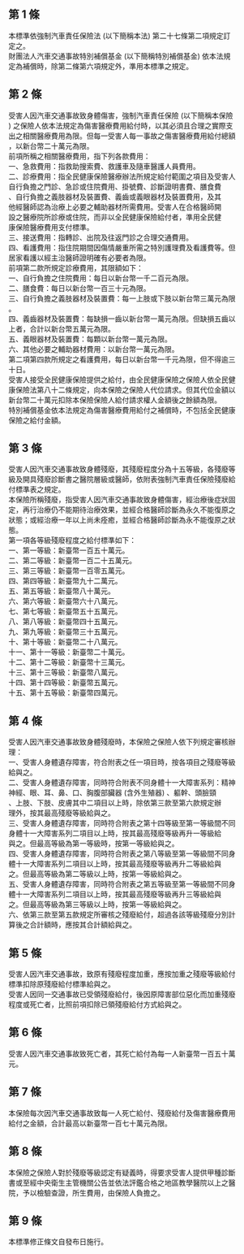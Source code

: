 第 1 條
-------
本標準依強制汽車責任保險法 (以下簡稱本法) 第二十七條第二項規定訂  
定之。  
財團法人汽車交通事故特別補償基金 (以下簡稱特別補償基金) 依本法規  
定為補償時，除第二條第六項規定外，準用本標準之規定。

第 2 條
-------
受害人因汽車交通事故致身體傷害，強制汽車責任保險 (以下簡稱本保險  
) 之保險人依本法規定為傷害醫療費用給付時，以其必須且合理之實際支  
出之相關醫療費用為限。但每一受害人每一事故之傷害醫療費用給付總額  
，以新台幣二十萬元為限。  
前項所稱之相關醫療費用，指下列各款費用：  
一、急救費用：指救助搜索費、救護車及隨車醫護人員費用。  
二、診療費用：指全民健康保險醫療辦法所規定給付範圍之項目及受害人  
    自行負擔之門診、急診或住院費用、掛號費、診斷證明書費、膳食費  
    、自行負擔之義肢器材及裝置費、義齒或義眼器材及裝置費用，及其  
    他經醫師認為治療上必要之輔助器材所需費用。受害人在合格醫師開  
    設之醫療院所診療或住院，而非以全民健康保險給付者，準用全民健  
    康保險醫療費用支付標準。  
三、接送費用：指轉診、出院及往返門診之合理交通費用。  
四、看護費用：指住院期間因傷情嚴重所需之特別護理費及看護費等。但  
    居家看護以經主治醫師證明確有必要者為限。  
前項第二款所規定診療費用，其限額如下：  
一、自行負擔之住院費用：每日以新台幣一千二百元為限。  
二、膳食費：每日以新台幣一百三十元為限。  
三、自行負擔之義肢器材及裝置費：每一上肢或下肢以新台幣三萬元為限  
    。  
四、義齒器材及裝置費：每缺損一齒以新台幣一萬元為限。但缺損五齒以  
    上者，合計以新台幣五萬元為限。  
五、義眼器材及裝置費：每顆以新台幣一萬元為限。  
六、其他必要之輔助器材費用：以新台幣一萬元為限。  
第二項第四款所規定之看護費用，每日以新台幣一千元為限，但不得逾三  
十日。  
受害人接受全民健康保險提供之給付，由全民健康保險之保險人依全民健  
康保險法第八十二條規定，向本保險之保險人代位請求。但其代位金額以  
新台幣二十萬元扣除本保險保險人給付請求權人金額後之餘額為限。  
特別補償基金依本法規定為傷害醫療費用給付之補償時，不包括全民健康  
保險之給付金額。

第 3 條
-------
受害人因汽車交通事故致身體殘廢，其殘廢程度分為十五等級，各殘廢等  
級及開具殘廢診斷書之醫院層級或醫師，依附表強制汽車責任保險殘廢給  
付標準表之規定。  
本保險所稱殘廢，指受害人因汽車交通事故致身體傷害，經治療後症狀固  
定，再行治療仍不能期待治療效果，並經合格醫師診斷為永久不能復原之  
狀態；或經治療一年以上尚未痊癒，並經合格醫師診斷為永不能復原之狀  
態。  
第一項各等級殘廢程度之給付標準如下：  
一、第一等級：新臺幣一百五十萬元。  
二、第二等級：新臺幣一百二十五萬元。  
三、第三等級：新臺幣一百零五萬元。  
四、第四等級：新臺幣九十二萬元。  
五、第五等級：新臺幣八十萬元。  
六、第六等級：新臺幣六十八萬元。  
七、第七等級：新臺幣五十五萬元。  
八、第八等級：新臺幣四十五萬元。  
九、第九等級：新臺幣三十五萬元。  
十、第十等級：新臺幣二十八萬元。  
十一、第十一等級：新臺幣二十萬元。  
十二、第十二等級：新臺幣十三萬元。  
十三、第十三等級：新臺幣八萬元。  
十四、第十四等級：新臺幣五萬元。  
十五、第十五等級：新臺幣四萬元。

第 4 條
-------
受害人因汽車交通事故致身體殘廢時，本保險之保險人依下列規定審核辦  
理：  
一、受害人身體遺存障害，符合附表之任一項目時，按各項目之殘廢等級  
    給與之。  
二、受害人身體遺存障害，同時符合附表不同身體十一大障害系列：精神  
    神經、眼、耳、鼻、口、胸腹部臟器 (含外生殖器) 、軀幹、頭臉頸  
    、上肢、下肢、皮膚其中二項目以上時，除依第三款至第六款規定辦  
    理外，按其最高殘廢等級給與之。  
三、受害人身體遺存障害，同時符合附表之第十四等級至第一等級間不同  
    身體十一大障害系列二項目以上時，按其最高殘廢等級再升一等級給  
    與之。但最高等級為第一等級時，按第一等級給與之。  
四、受害人身體遺存障害，同時符合附表之第八等級至第一等級間不同身  
    體十一大障害系列二項目以上時，按其最高殘廢等級再升二等級給與  
    之。但最高等級為第二等級以上時，按第一等級給與之。  
五、受害人身體遺存障害，同時符合附表之第五等級至第一等級間不同身  
    體十一大障害系列二項目以上時，按其最高殘廢等級再升三等級給與  
    之。但最高等級為第三等級以上時，按第一等級給與之。  
六、依第三款至第五款規定所審核之殘廢給付，超過各該等級殘廢分別計  
    算後之合計額時，應按其合計額給與之。

第 5 條
-------
受害人因汽車交通事故，致原有殘廢程度加重，應按加重之殘廢等級給付  
標準扣除原殘廢給付標準給與之。  
受害人因同一交通事故已受領殘廢給付，後因原障害部位惡化而加重殘廢  
程度或死亡者，比照前項扣除已領殘廢給付方式給與之。

第 6 條
-------
受害人因汽車交通事故致死亡者，其死亡給付為每一人新臺幣一百五十萬  
元。

第 7 條
-------
本保險每次因汽車交通事故致每一人死亡給付、殘廢給付及傷害醫療費用  
給付之金額，合計最高以新臺幣一百七十萬元為限。

第 8 條
-------
本保險之保險人對於殘廢等級認定有疑義時，得要求受害人提供甲種診斷  
書或至經中央衛生主管機關公告並依法評鑑合格之地區教學醫院以上之醫  
院，予以檢驗查證，所生費用，由保險人負擔之。

第 9 條
-------
本標準修正條文自發布日施行。

